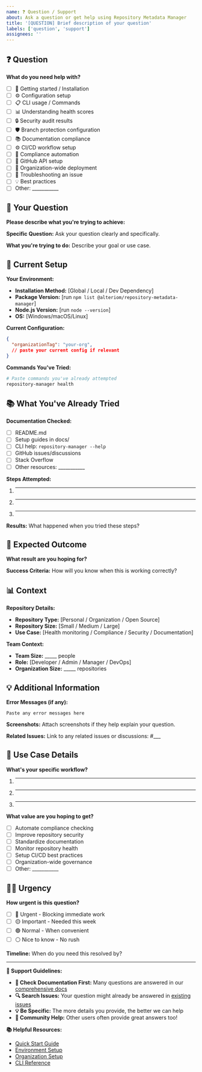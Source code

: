 ```yaml
---
name: ❓ Question / Support
about: Ask a question or get help using Repository Metadata Manager
title: '[QUESTION] Brief description of your question'
labels: ['question', 'support']
assignees: ''
---
```


## ❓ Question

**What do you need help with?**

- [ ] 🚀 Getting started / Installation
- [ ] ⚙️ Configuration setup
- [ ] 📋 CLI usage / Commands
- [ ] 📊 Understanding health scores
- [ ] 🔒 Security audit results
- [ ] 🛡️ Branch protection configuration
- [ ] 📚 Documentation compliance
- [ ] ⚙️ CI/CD workflow setup
- [ ] 🎯 Compliance automation
- [ ] 🔗 GitHub API setup
- [ ] 🏢 Organization-wide deployment
- [ ] 🐛 Troubleshooting an issue
- [ ] 💡 Best practices
- [ ] Other: ___________

## 🎯 Your Question

**Please describe what you're trying to achieve:**

**Specific Question:**
Ask your question clearly and specifically.

**What you're trying to do:**
Describe your goal or use case.

## 🔧 Current Setup

**Your Environment:**

- **Installation Method:** [Global / Local / Dev Dependency]
- **Package Version:** [run `npm list @alteriom/repository-metadata-manager`]
- **Node.js Version:** [run `node --version`]
- **OS:** [Windows/macOS/Linux]

**Current Configuration:**

```json
{
  "organizationTag": "your-org",
  // paste your current config if relevant
}
```

**Commands You've Tried:**

```bash
# Paste commands you've already attempted
repository-manager health
```

## 📚 What You've Already Tried

**Documentation Checked:**

- [ ] README.md
- [ ] Setup guides in docs/
- [ ] CLI help: `repository-manager --help`
- [ ] GitHub issues/discussions
- [ ] Stack Overflow
- [ ] Other resources: ___________

**Steps Attempted:**

1. ___________
2. ___________
3. ___________

**Results:**
What happened when you tried these steps?

## 🎯 Expected Outcome

**What result are you hoping for?**

**Success Criteria:**
How will you know when this is working correctly?

## 📊 Context

**Repository Details:**

- **Repository Type:** [Personal / Organization / Open Source]
- **Repository Size:** [Small / Medium / Large]
- **Use Case:** [Health monitoring / Compliance / Security / Documentation]

**Team Context:**

- **Team Size:** _____ people
- **Role:** [Developer / Admin / Manager / DevOps]
- **Organization Size:** _____ repositories

## 💡 Additional Information

**Error Messages (if any):**

```
Paste any error messages here
```

**Screenshots:**
Attach screenshots if they help explain your question.

**Related Issues:**
Link to any related issues or discussions: #___

## 🚀 Use Case Details

**What's your specific workflow?**

1. ___________
2. ___________
3. ___________

**What value are you hoping to get?**

- [ ] Automate compliance checking
- [ ] Improve repository security
- [ ] Standardize documentation
- [ ] Monitor repository health
- [ ] Setup CI/CD best practices
- [ ] Organization-wide governance
- [ ] Other: ___________

## 🏃‍♂️ Urgency

**How urgent is this question?**

- [ ] 🔴 Urgent - Blocking immediate work
- [ ] 🟡 Important - Needed this week
- [ ] 🟢 Normal - When convenient
- [ ] ⚪ Nice to know - No rush

**Timeline:**
When do you need this resolved by?

---

**📝 Support Guidelines:**

- **📖 Check Documentation First:** Many questions are answered in our [comprehensive docs](docs/)
- **🔍 Search Issues:** Your question might already be answered in [existing issues](https://github.com/Alteriom/repository-metadata-manager/issues)
- **💡 Be Specific:** The more details you provide, the better we can help
- **🤝 Community Help:** Other users often provide great answers too!

**📚 Helpful Resources:**

- [Quick Start Guide](README.md#quick-start)
- [Environment Setup](docs/guides/ENVIRONMENT.md)
- [Organization Setup](docs/guides/ORGANIZATION_SETUP.md)
- [CLI Reference](README.md#enhanced-commands)
